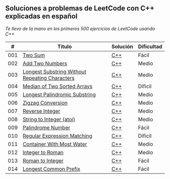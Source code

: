 ## Soluciones a problemas de LeetCode con C++ explicadas en español

_Te llevo de la mano en los primeros 500 ejercicios de LeetCode usando C++_

| # | Titulo | Solución | Dificultad |
|---| ----- | -------- | ---------- |
|001|[Two Sum](https://leetcode.com/problems/two-sum/) | [C++](https://github.com/Jonas-Lara/Ergo/blob/master/Algoritmos/01-TwoSums.cpp)|Fácil|
|002|[Add Two Numbers](https://leetcode.com/problems/add-two-numbers/) | [C++](https://github.com/Jonas-Lara/Ergo/blob/master/Algoritmos/02-AddTwoNumbers.cpp)|Medio|
|003|[Longest Substring Without Repeating Characters](https://leetcode.com/problems/longest-substring-without-repeating-characters/) | [C++](https://github.com/Jonas-Lara/Ergo/blob/master/Algoritmos/03-LongestSubstringWithoutRepeatingCharacters.cpp)|Medio|
|004|[Median of Two Sorted Arrays](https://leetcode.com/problems/median-of-two-sorted-arrays/) | [C++](https://github.com/Jonas-Lara/Ergo/blob/master/Algoritmos/04-MedianOfTwoSortedArrays.cpp)|Díficil|
|005|[Longest Palindromic Substring](https://leetcode.com/problems/longest-palindromic-substring/) | [C++](https://github.com/Jonas-Lara/Ergo/blob/master/Algoritmos/05-LongestPalindromicSubstring.cpp)|Medio|
|006|[Zigzag Conversion](https://leetcode.com/problems/zigzag-conversion/) | [C++]()|Medio|
|007|[Reverse Integer](https://leetcode.com/problems/reverse-integer/) | [C++]()|Medio|
|008|[String to Integer (atoi)](https://leetcode.com/problems/string-to-integer-atoi/) | [C++]()|Medio|
|009|[Palindrome Number](https://leetcode.com/problems/palindrome-number/) | [C++]()|Fácil|
|010|[Regular Expression Matching](https://leetcode.com/problems/regular-expression-matching/) | [C++]()|Díficil|
|011|[Container With Most Water](https://leetcode.com/problems/container-with-most-water/) | [C++]()|Medio|
|012|[Integer to Roman](https://leetcode.com/problems/integer-to-roman/) | [C++]()|Medio|
|013|[Roman to Integer](https://leetcode.com/problems/roman-to-integer/) | [C++]()|Fácil|
|014|[Longest Common Prefix](https://leetcode.com/problems/longest-common-prefix/) | [C++]()|Fácil|
